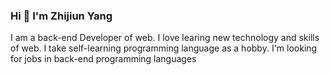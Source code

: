 ### Hi 👋 I'm Zhijiun Yang
I am a back-end Developer of web. I love learing new technology and skills of web. I take self-learning programming language as a hobby. I'm looking for jobs in back-end programming languages

<!-- <br/> ![](https://github-readme-stats.vercel.app/api?username=ZhijiunY&theme=dark)

- 🔭 I’m currently working on ...
- 🌱 I’m currently learning ...
- 👯 I’m looking to collaborate on ...
- 🤔 I’m looking for help with ...
- 💬 Ask me about ...
- 📫 How to reach me: ...
- 😄 Pronouns: ...
- ⚡ Fun fact: ...
-->
